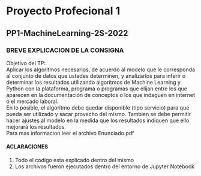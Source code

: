 # Proyecto Profecional 1

## PP1-MachineLearning-2S-2022

### BREVE EXPLICACION DE LA CONSIGNA

Objetivo del TP:\
Aplicar los algoritmos necesarios, de acuerdo al modelo que le corresponda al conjunto de datos que ustedes
determinen, y analizarlos para inferir o determinar los resultados utilizando algoritmos de Machine Learning y
Python con la plataforma, programa o programas que elijan entre los que aparecen en la documentación de
conceptos o los que indaguen en internet o el mercado laboral.\
En lo posible, el algoritmo debe quedar disponible (tipo servicio) para que pueda ser utilizado y sacar provecho
del mismo. Tambien se debe permitir hacer ajustes al modelo en la medida que los resultados indiquen que
ello mejorará los resultados.\
Para mas informacion leer el archivo Enunciado.pdf

#### ACLARACIONES

1) Todo el codigo esta explicado dentro del mismo
2) Los archivos fueron ejecutados dentro del entorno de Jupyter Notebook
